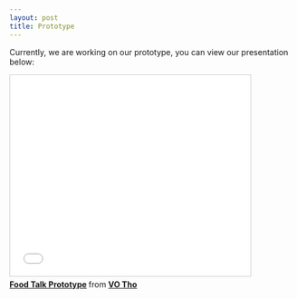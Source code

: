 ```yaml
---
layout: post
title: Prototype
---
```


Currently, we are working on our prototype, you can view our presentation below:

<iframe src="//www.slideshare.net/slideshow/embed_code/key/eKBFCcbFksloVB" width="425" height="355" frameborder="0" marginwidth="0" marginheight="0" scrolling="no" style="border:1px solid #CCC; border-width:1px; margin-bottom:5px; max-width: 100%;" allowfullscreen> </iframe> <div style="margin-bottom:5px"> <strong> <a href="//www.slideshare.net/tuongtho/food-talk-prototype-51140410" title="Food Talk Prototype" target="_blank">Food Talk Prototype</a> </strong> from <strong><a href="//www.slideshare.net/tuongtho" target="_blank">VO Tho</a></strong> </div>
